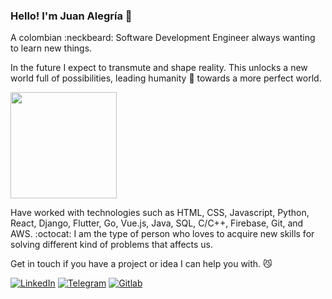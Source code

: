 ### Hello! I'm Juan Alegría 🎸

A colombian :neckbeard: Software Development Engineer always wanting to learn new things.

In the future I expect to transmute and shape reality. This unlocks a new world full of possibilities, leading humanity :goat: towards a more perfect world.

<img src="https://i.ibb.co/XYc7s5q/IMG-20181106-101833.jpg" width="170px">

Have worked with technologies such as HTML, CSS, Javascript, Python, React, Django, Flutter, Go, Vue.js, Java, SQL, C/C++, Firebase, Git, and AWS. :octocat: I am the type of person who loves to acquire new skills for solving different kind of problems that affects us. 

Get in touch if you have a project or idea I can help you with. :smirk_cat:

[![LinkedIn](https://img.shields.io/badge/LinkedIn-0077B5?style=for-the-badge&logo=linkedin&logoColor=white)](https://www.linkedin.com/in/juanszalegria/) [![Telegram](https://img.shields.io/badge/Telegram-2CA5E0?style=for-the-badge&logo=telegram&logoColor=white)](https://t.me/juanszalegria) [![Gitlab](https://img.shields.io/badge/GitLab-330F63?style=for-the-badge&logo=gitlab&logoColor=white)](https://gitlab.com/zejiran)
